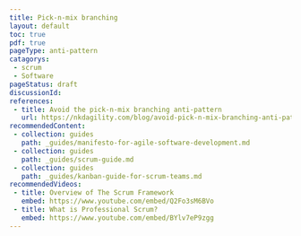 ```yaml
---
title: Pick-n-mix branching
layout: default
toc: true
pdf: true
pageType: anti-pattern
catagorys: 
 - scrum
 - Software
pageStatus: draft
discussionId: 
references:
 - title: Avoid the pick-n-mix branching anti-pattern
   url: https://nkdagility.com/blog/avoid-pick-n-mix-branching-anti-pattern/
recommendedContent:
 - collection: guides
   path: _guides/manifesto-for-agile-software-development.md
 - collection: guides
   path: _guides/scrum-guide.md
 - collection: guides
   path: _guides/kanban-guide-for-scrum-teams.md
recommendedVideos:
 - title: Overview of The Scrum Framework
   embed: https://www.youtube.com/embed/Q2Fo3sM6BVo
 - title: What is Professional Scrum?
   embed: https://www.youtube.com/embed/BYlv7eP9zgg
---
```


